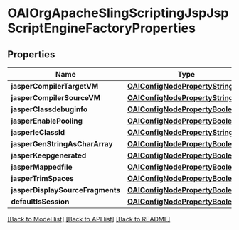 # OAIOrgApacheSlingScriptingJspJspScriptEngineFactoryProperties

## Properties
Name | Type | Description | Notes
------------ | ------------- | ------------- | -------------
**jasperCompilerTargetVM** | [**OAIConfigNodePropertyString***](OAIConfigNodePropertyString.md) |  | [optional] 
**jasperCompilerSourceVM** | [**OAIConfigNodePropertyString***](OAIConfigNodePropertyString.md) |  | [optional] 
**jasperClassdebuginfo** | [**OAIConfigNodePropertyBoolean***](OAIConfigNodePropertyBoolean.md) |  | [optional] 
**jasperEnablePooling** | [**OAIConfigNodePropertyBoolean***](OAIConfigNodePropertyBoolean.md) |  | [optional] 
**jasperIeClassId** | [**OAIConfigNodePropertyString***](OAIConfigNodePropertyString.md) |  | [optional] 
**jasperGenStringAsCharArray** | [**OAIConfigNodePropertyBoolean***](OAIConfigNodePropertyBoolean.md) |  | [optional] 
**jasperKeepgenerated** | [**OAIConfigNodePropertyBoolean***](OAIConfigNodePropertyBoolean.md) |  | [optional] 
**jasperMappedfile** | [**OAIConfigNodePropertyBoolean***](OAIConfigNodePropertyBoolean.md) |  | [optional] 
**jasperTrimSpaces** | [**OAIConfigNodePropertyBoolean***](OAIConfigNodePropertyBoolean.md) |  | [optional] 
**jasperDisplaySourceFragments** | [**OAIConfigNodePropertyBoolean***](OAIConfigNodePropertyBoolean.md) |  | [optional] 
**defaultIsSession** | [**OAIConfigNodePropertyBoolean***](OAIConfigNodePropertyBoolean.md) |  | [optional] 

[[Back to Model list]](../README.md#documentation-for-models) [[Back to API list]](../README.md#documentation-for-api-endpoints) [[Back to README]](../README.md)


